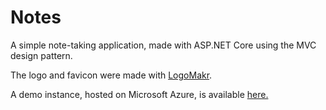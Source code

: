 # Notes

A simple note-taking application, made with ASP.NET Core using the MVC design pattern.

The logo and favicon were made with [LogoMakr](https://logomakr.com/2ekoFN).

A demo instance, hosted on Microsoft Azure, is available [here.](https://notes-lpt0.azurewebsites.net/)
